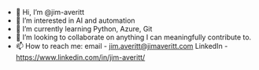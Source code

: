 - 👋 Hi, I’m @jim-averitt
- 👀 I’m interested in AI and automation
- 🌱 I’m currently learning Python, Azure, Git
- 💞️ I’m looking to collaborate on anything I can meaningfully contribute to.
- 📫 How to reach me:
     email - jim.averitt@jimaveritt.com
     LinkedIn - https://www.linkedin.com/in/jim-averitt/

<!---
jim-averitt/jim-averitt is a ✨ special ✨ repository because its `README.md` (this file) appears on your GitHub profile.
You can click the Preview link to take a look at your changes.
--->

